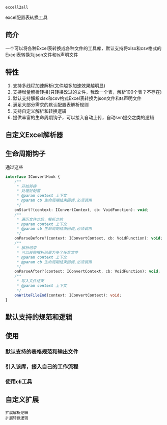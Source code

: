 `excell2all`

excel配置表转换工具

## 简介

一个可以将各种Excel表转换成各种文件的工具库，默认支持将xlsx和csv格式的Excel表转换为json文件和ts声明文件
## 特性

1. 支持多线程加速解析(文件越多加速效果越明显)
2. 支持增量解析转换(只转换改过的文件，我改一个表，解析100个表？不存在)
3. 默认支持解析xlsx和csv格式Excel表转换为json文件和ts声明文件
4. 满足大部分需求的默认配置表解析规则
5. 支持自定义解析和转换逻辑
6. 提供丰富的生命周期钩子，可以接入自动上传，自动svn提交之类的逻辑

## 自定义Excel解析器

## 生命周期钩子
通过这些
```ts
interface IConvertHook {
    /**
     * 开始转换
     * 处理好配置
     * @param context 上下文
     * @param cb 生命周期结束回调,必须调用
     */
    onStart?(context: IConvertContext, cb: VoidFunction): void;
    /**
     * 遍历文件之后，解析之前
     * @param context 上下文
     * @param cb 生命周期结束回调,必须调用
     */
    onParseBefore?(context: IConvertContext, cb: VoidFunction): void;
    /**
     * 解析结束
     * 可以转换解析结果为多个任意文件
     * @param context 上下文
     * @param cb 生命周期结束回调,必须调用
     */
    onParseAfter?(context: IConvertContext, cb: VoidFunction): void;
    /**
     * 写入文件结束
     * @param context 上下文
     */
    onWriteFileEnd(context: IConvertContext): void;
}
```

## 默认支持的规范和逻辑
## 使用
### 默认支持的表格规范和输出文件
### 引入该库，接入自己的工作流程
### 使用cli工具

## 自定义扩展
    扩展解析逻辑
    扩展转换逻辑



